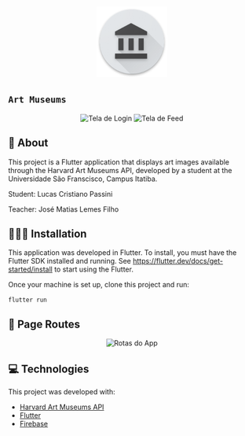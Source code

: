 <p align="center">
  <img src="icons/res/mipmap-xxhdpi/art_museums_launcher.png"/>
  
## `Art Museums`
</p>

<p align="center">
<img src="https://user-images.githubusercontent.com/47937044/98612754-90570d00-22d3-11eb-926f-460ebbb24812.png" alt="Tela de Login" width="250"/>
<img src="https://user-images.githubusercontent.com/47937044/98612003-f2af0e00-22d1-11eb-9dea-061fac46dcd1.png" alt="Tela de Feed"  width="254"/>
<p/>

## 📕 About 

This project is a Flutter application that displays art images available through the Harvard Art Museums API, developed by a student at the Universidade São Franscisco, Campus Itatiba. 

Student: Lucas Cristiano Passini

Teacher: José Matias Lemes Filho


## 🧑🏻‍💻 Installation
This application was developed in Flutter. To install, you must have the
Flutter SDK installed and running. See https://flutter.dev/docs/get-started/install
to start using the Flutter.

Once your machine is set up, clone this project and run: 
```
flutter run
```


## 📲 Page Routes
<p align="center">
<img src="https://user-images.githubusercontent.com/47937044/101230694-9a2b2080-3685-11eb-9b27-520cf87c5273.png" alt="Rotas do App"  width="800"/>
<p>
                                                                                                                                                
## 💻 Technologies

This project was developed with:

- [Harvard Art Museums API](https://www.harvardartmuseums.org/collections/api)
- [Flutter](https://flutter.dev/)
- [Firebase](https://firebase.google.com/)
